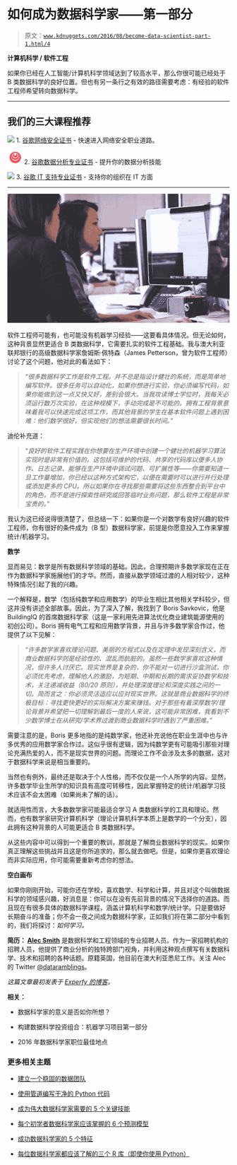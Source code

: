 # 如何成为数据科学家——第一部分

> 原文：[`www.kdnuggets.com/2016/08/become-data-scientist-part-1.html/4`](https://www.kdnuggets.com/2016/08/become-data-scientist-part-1.html/4)

**计算机科学 / 软件工程**

如果你已经在人工智能/计算机科学领域达到了较高水平，那么你很可能已经处于 B 类数据科学的良好位置。但也有另一条行之有效的路径需要考虑：有经验的软件工程师希望转向数据科学。

* * *

## 我们的三大课程推荐

![](img/0244c01ba9267c002ef39d4907e0b8fb.png) 1\. [谷歌网络安全证书](https://www.kdnuggets.com/google-cybersecurity) - 快速进入网络安全职业道路。

![](img/e225c49c3c91745821c8c0368bf04711.png) 2\. [谷歌数据分析专业证书](https://www.kdnuggets.com/google-data-analytics) - 提升你的数据分析技能

![](img/0244c01ba9267c002ef39d4907e0b8fb.png) 3\. [谷歌 IT 支持专业证书](https://www.kdnuggets.com/google-itsupport) - 支持你的组织在 IT 方面

* * *

![软件工程师](img/ec78951bc83230712238510f795fd798.png)

软件工程师可能有，也可能没有机器学习经验——这要看具体情况。但无论如何，这种背景显然更适合 B 类数据科学，它需要扎实的软件工程基础。我与澳大利亚联邦银行的高级数据科学家詹姆斯·佩特森（James Petterson，曾为软件工程师）讨论了这个问题，他对此的看法如下：

> *“很多数据科学工作是软件工程。并不总是指设计健壮的系统，而是简单地编写软件。很多任务可以自动化，如果你想进行实验，你必须编写代码，如果你能做到这一点又快又好，差别会很大。当我攻读博士学位时，我每天必须运行数万次实验，在这种规模下，手动完成是不可能的。拥有工程背景意味着我可以快速完成这项工作，而其他背景的学生在基本软件问题上遇到困难：他们数学很好，但实现他们的想法需要很长时间。”*

迪伦补充道：

> *“良好的软件工程实践在你想要在生产环境中创建一个健壮的机器学习算法实现时是非常有价值的。这包括可维护的代码、共享的代码库以便多人协作、日志记录、能够在生产环境中调试问题、可扩展性等——你需要知道一旦工作量增加，你已经以这种方式架构它，以便在需要时可以进行并行处理或添加更多的 CPU。所以如果你在寻找那些需要将这些东西整合到平台中的角色，而不是进行探索性研究或回答临时业务问题，那么软件工程是非常宝贵的。”*

我认为这已经说得很清楚了，但总结一下：如果你是一个对数学有良好兴趣的软件工程师，你有很好的条件成为（B 型）数据科学家，前提是你愿意投入工作来掌握统计/机器学习。

**数学**

显而易见：数学是所有数据科学领域的基础。因此，合理预期许多数学家现在正在作为数据科学家施展他们的才华。然而，直接从数学领域过渡的人相对较少，这种特殊情况引起了我的兴趣。

一个解释是，数学（包括纯数学和应用数学）的毕业生相比其他相关学科较少，但这并没有讲述全部故事。因此，为了深入了解，我找到了 Boris Savkovic，他是 BuildingIQ 的首席数据科学家（这是一家利用先进算法优化商业建筑能源使用的初创公司）。Boris 拥有电气工程和应用数学背景，并且与许多数学家合作过，他提供了以下见解：

> *“许多数学家喜欢理论问题、美丽的方程式以及在定理中发现深刻含义，而商业数据科学则是经验性的、混乱而肮脏的。虽然一些数学家喜欢这种情况，但许多人讨厌它。现实世界是复杂的，你不能对一切进行沙盒测试，你必须优先考虑，理解他人的激励，为短期、中期和长期的需求妥协数学和技术，关注递减收益（80/20 原则），并处理深度理论和深度实践之间的一切。简而言之：你必须灵活适应以应对现实世界。这就是商业数据科学的终极目标：寻找更快更好的实际解决方案来赚钱。对于那些有着深厚数学/理论背景并希望把一切理解到最后一度的人来说，这可能非常困难，我看到不少数学博士在从研究/学术界过渡到商业数据科学时遇到了严重困难。”*

需要注意的是，Boris 更多地指的是纯数学家，他还补充说他在职业生涯中也与许多优秀的应用数学家合作过。这似乎很有逻辑，因为纯数学更有可能吸引那些对理论充满热爱的人，而不是现实世界的问题。而理论工作不会涉及太多的数据，这对于数据科学来说是相当重要的。

当然也有例外，最终还是取决于个人性格，而不仅仅是一个人所学的内容。显然，许多数学毕业生所学的知识具有高度可转移性，因此掌握特定的统计/机器学习技术应该不会太困难（如果尚未了解的话）。

就适用性而言，大多数数学家可能最适合学习 A 类数据科学的工具和理论。然而，也有数学家研究计算机科学（理论计算机科学本质上是数学的一个分支），因此拥有这种背景的人可能更适合 B 类数据科学。

从这些内容中可以得到一个重要的教训，那就是了解商业数据科学的现实。如果你真正理解这些挑战并且这是你所追求的，那么就去做吧。但是，如果你更喜欢理论而非实际应用，你可能需要重新考虑你的想法。

**空白画布**

如果你刚刚开始，可能你还在学校，喜欢数学、科学和计算，并且对这个叫做数据科学的领域感兴趣，好消息是：你可以在没有先前背景的情况下选择你的道路。而且现在有很多具体的数据科学课程，涵盖计算机科学和数学/统计学。只是要做好长期奋斗的准备；你不会一夜之间成为数据科学家，正如我们将在第二部分中看到的，我们将探讨：*如何学习。*

**简历： [Alec Smith](https://twitter.com/dataramblings)** 是数据科学和工程领域的专业招聘人员。作为一家招聘机构的招聘人员，他提供了商业分析的独特跨部门视角，并利用这种观点撰写有关数据科学、技术和招聘的各种话题。原籍英国，他目前在澳大利亚悉尼工作。关注 Alec 的 Twitter [@dataramblings](https://www.twitter.com/dataramblings)。

*这篇文章最初发表于 [Experfy 的博客](https://www.experfy.com/blog/how-to-become-a-data-scientist-part-1-3)。*

**相关：**

+   数据科学家的意义是否如你所想？

+   构建数据科学投资组合：机器学习项目第一部分

+   2016 年数据科学家职位最佳地点

### 更多相关主题

+   [建立一个稳固的数据团队](https://www.kdnuggets.com/2021/12/build-solid-data-team.html)

+   [使用管道编写干净的 Python 代码](https://www.kdnuggets.com/2021/12/write-clean-python-code-pipes.html)

+   [成为伟大数据科学家需要的 5 个关键技能](https://www.kdnuggets.com/2021/12/5-key-skills-needed-become-great-data-scientist.html)

+   [每个初学者数据科学家应该掌握的 6 个预测模型](https://www.kdnuggets.com/2021/12/6-predictive-models-every-beginner-data-scientist-master.html)

+   [成功数据科学家的 5 个特征](https://www.kdnuggets.com/2021/12/5-characteristics-successful-data-scientist.html)

+   [每位数据科学家都应该了解的三个 R 库（即使你使用 Python）](https://www.kdnuggets.com/2021/12/three-r-libraries-every-data-scientist-know-even-python.html)

